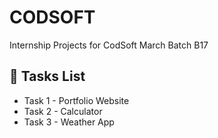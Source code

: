 # CODSOFT

Internship Projects for CodSoft March Batch B17

## 📁 Tasks List

- Task 1 - Portfolio Website
- Task 2 - Calculator
- Task 3 - Weather App
